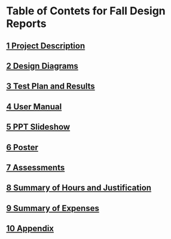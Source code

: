 # Table of Contets for Fall Design Reports
## [1 Project Description](FinalDesignReport/Project_Description.md)

## [2 Design Diagrams](FinalDesignReport/Design_Diagrams/)

## [3 Test Plan and Results](FinalDesignReport/EarthenwareAudioPresentation.pptx)

## [4 User Manual](FinalDesignReport/EarthenwareAudioPresentation.pptx)

## [5 PPT Slideshow](FinalDesignReport/EarthenwareAudioPresentation.pptx)

## [6 Poster](FinalDesignReport/DesignPoster.pdf)

## [7 Assessments](FinalDesignReport/Assessments)

## [8 Summary of Hours and Justification](FinalDesignReport/Assessments)

## [9 Summary of Expenses](FinalDesignReport/Assessments)

## [10 Appendix](FinalDesignReport/Assessments)